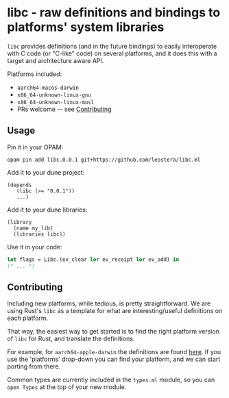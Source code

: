 # libc - raw definitions and bindings to platforms' system libraries

`libc` provides definitions (and in the future bindings) to easily interoperate
with C code (or "C-like" code) on several platforms, and it does this with a
target and architecture aware API.

Platforms included:

* `aarch64-macos-darwin`
* `x86_64-unknown-linux-gnu`
* `x86_64-unknown-linux-musl`
* PRs welcome -- see [Contributing](#contributing)

## Usage

Pin it in your OPAM:

```
opam pin add libc.0.0.1 git+https://github.com/leostera/libc.ml
```

Add it to your dune project:

```
(depends 
   (libc (>= "0.0.1"))
   ...)
```

Add it to your dune libraries:

```
(library
  (name my_lib)
  (libraries libc))
```

Use it in your code:

```ocaml
let flags = Libc.(ev_clear lor ev_receipt lor ev_add) in
(* ... *)
```

## Contributing

Including new platforms, while tedious, is pretty straightforward. We are using
Rust's `libc` as a template for what are interesting/useful definitions on each
platform.

That way, the easiest way to get started is to find the right platform version
of `libc` for Rust, and translate the definitions.

For example, for `aarch64-apple-darwin` the definitions are found
[here](https://docs.rs/libc/latest/aarch64-apple-darwin/src/libc/unix/bsd/apple/mod.rs.html#4438).
If you use the 'platforms' drop-down you can find your platform, and we can
start porting from there.

Common types are currently included in the `types.ml` module, so you can `open
Types` at the top of your new module.
